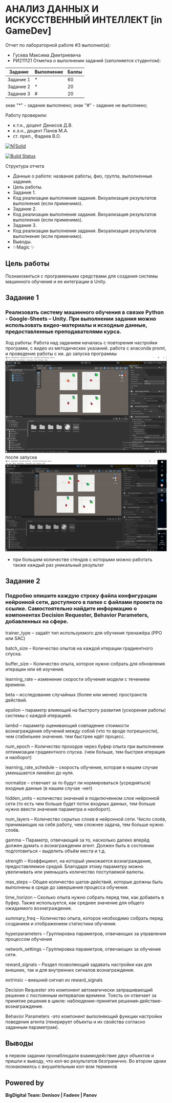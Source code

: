 # АНАЛИЗ ДАННЫХ И ИСКУССТВЕННЫЙ ИНТЕЛЛЕКТ [in GameDev]
Отчет по лабораторной работе #3 выполнил(а):
- Гусева Максима Дмитриевича
- РИ211121
Отметка о выполнении заданий (заполняется студентом):

| Задание | Выполнение | Баллы |
| ------ | ------ | ------ |
| Задание 1 | * | 60 |
| Задание 2 | * | 20 |
| Задание 3 | # | 20 |

знак "*" - задание выполнено; знак "#" - задание не выполнено;

Работу проверили:
- к.т.н., доцент Денисов Д.В.
- к.э.н., доцент Панов М.А.
- ст. преп., Фадеев В.О.

[![N|Solid](https://cldup.com/dTxpPi9lDf.thumb.png)](https://nodesource.com/products/nsolid)

[![Build Status](https://travis-ci.org/joemccann/dillinger.svg?branch=master)](https://travis-ci.org/joemccann/dillinger)

Структура отчета

- Данные о работе: название работы, фио, группа, выполненные задания.
- Цель работы.
- Задание 1.
- Код реализации выполнения задания. Визуализация результатов выполнения (если применимо).
- Задание 2.
- Код реализации выполнения задания. Визуализация результатов выполнения (если применимо).
- Задание 3.
- Код реализации выполнения задания. Визуализация результатов выполнения (если применимо).
- Выводы.
- ✨Magic ✨

## Цель работы
Познакомиться с программными средствами для создания системы машинного обучения и ее интеграции в Unity.

## Задание 1
### Реализовать систему машинного обучения в связке Python - Google-Sheets – Unity. При выполнении задания можно использовать видео-материалы и исходные данные, предоставленные преподавателями курса.
Ход работы: Работа над заданием началась с повторения настройки программ, с видео из методических указаний. работа с anaconda promt, и проведение работы с ии.
до запуска программы
![Image alt](https://github.com/GusevMaximDm/DA-in-GameDev-lab3/blob/main/200125677-c18b3b80-bd08-42fc-95c6-b41296a7e6ed.png)
после запуска
![Image alt](https://github.com/GusevMaximDm/DA-in-GameDev-lab3/blob/main/200125748-4429dfa3-ba72-4ef0-881c-755b5663d2d8.png)


- при большем количестве стендов с которыми можно работать также каждый раз уникальный результат


## Задание 2
### Подробно опишите каждую строку файла конфигурации нейронной сети, доступного в папке с файлами проекта по ссылке. Самостоятельно найдите информацию о компонентах Decision Requester, Behavior Parameters, добавленных на сфере.
trainer_type – задаёт тип используемого для обучения тренажёра (PPO или SAC)

batch_size – Количество опытов на каждой итерации градиентного спуска.

buffer_size – Количество опыта, которое нужно собрать для обновления итерации или её изучения.

learning_rate – изменение скорости обучения модели с течением времени.

beta – исследование случайных (более или менее) пространств действий.

epsilon – параметр влияющий на быстроту развития (ускорения работы) системы с каждой итерацией.

lambd – параметр оценивающий совпадение стоимости вознаграждения обучений между собой (что то вроде погрешности), чем стабильнее значения. тем быстрее идёт процесс.

num_epoch – Количество проходов через буфер опыта при выполнении оптимизации градиентного спуска. (чем больше, тем быстрее итерация и наоборот)

learning_rate_schedule – скорость обучения, которая в нашем случае уменьшается линейно до нуля.

normalize – отвечает за то будут ли нормироваться (усредняться) входные данные (в нашем случае -нет)

hidden_units – количество значений в подключенном слое нейронной сети (то есть чем больше будет поток входных данных, тем больше нужно ввести значения параметра и наоборот).

num_layers – Количество скрытых слоев в нейронной сети. Число слоёв, принимающих на себя работу, чем сложнее задача, тем больше нужно слоёв.

gamma – Параметр, отвечающий за то, насколько далеко вперёд должен думать о вознаграждении агент. Должен быть в состоянии подготовиться – выделить объём места и т.д. 

strength – Коэффициент, на который умножается вознаграждение, предоставляемое средой. Благодаря этому параметру можно увеличивать или уменьшать количество поступаемой валюты.

max_steps – Общее количество шагов-действий, которые должны быть выполнены в среде до завершения процесса обучения.

time_horizon – Сколько опыта нужно собрать перед тем, как добавить в буфер. Также используется, как среднее значение для общего ожидаемого вознаграждения.

summary_freq – Количество опыта, которое необходимо собрать перед созданием и отображением статистики обучения.

hyperparameters – Группировка параметров, отвечающих за управления процессом обучения

network_settings – Группировка параметров, отвечающих за обучение сети.

reward_signals – Раздел позволяющий задавать настройки как для внешних, так и для внутренних сигналов вознаграждения.

extrinsic – внешний сигнал из reward_signals

Decision Requester это компонент автоматически запрашивающий решение с постоянным интервалом времени. Тоесть он отвечает за принятие решения в цикле: наблюдение-принятия решения-действие-вознаграждение.

Behavior Parameters -это компонент выполняющий функции настройки поведения агента (генерирует объекты и их свойства согласно заданным параметрам).

## Выводы

в первом задании пронаблюдали взаимодействие двух объектов и пришли к выводу, что кол-во результатов безгранично. Во втором зднии познакомилсь с внушительным кол-вом терминов

## Powered by

**BigDigital Team: Denisov | Fadeev | Panov**
